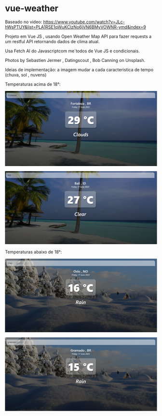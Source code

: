 # vue-weather

Baseado no video: https://www.youtube.com/watch?v=JLc-hWsPTUY&list=PLA1RSE1qWuKClzNo6jVN6BMyVOWNR-ymd&index=9

Projeto em Vue JS , usando Open Weather Map API para fazer requests a um restful API retornando dados de clima atual. 

Usa Fetch AI do Javascriptcom me´todos de Vue JS e condicionais.

Photos by Sebastien Jermer , Datingscout , Bob Canning on Unsplash.

Ideias de implementação: a imagem mudar a cada caracteristica de tempo (chuva, sol , nuvens)


Temperaturas acima de 18°:

![alt image](./src/assets/warm-weather.png)

![alt image](./src/assets/warm-weather2.png)


Temperaturas abaixo de 18°:

![alt image](./src/assets/cold-weather.png)

![alt image](./src/assets/cold-weather2.png)



